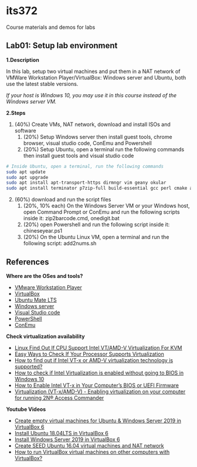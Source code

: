 # its372
Course materials and demos for labs


## Lab01: Setup lab environment

**1.Description**

In this lab,  setup two virtual machines and put them in a NAT network of VMWare Workstation Player/VirtualBox:
Windows server and Ubuntu, both use the latest stable versions.

*If your host is Windows 10, you may use it in this course instead of the Windows server VM.*

**2.Steps**

1. (40%) Create VMs, NAT network, download and install ISOs and software
   1. (20%) Setup Windows server then install guest tools, chrome browser, visual studio code, ConEmu and Powershell
   2. (20%) Setup Ubuntu, open a terminal run the following commands then install guest tools and visual studio code

```bash
# Inside Ubuntu, open a terminal, run the following commands
sudo apt update
sudo apt upgrade
sudo apt install apt-transport-https dirmngr vim geany okular
sudo apt install terminator p7zip-full build-essential gcc perl cmake automake curl git vim
```

2. (60%) download and run the script files
   1. (20%, 10% each) On the Windows Server VM or your Windows host, open Command Prompt or ConEmu and run the following scripts inside it: zip2barcode.cmd,  onedigit.bat
   2. (20%) open Powershell and run the following script inside it: chineseyear.ps1
   3. (20%) On the Ubuntu Linux VM, open a terminal and run the following script: add2nums.sh


## References
**Where are the OSes and tools?**
  * [VMware Workstation Player](https://www.vmware.com/products/workstation-player.html)
  * [VirtualBox](https://www.virtualbox.org/)
  * [Ubuntu Mate LTS](https://ubuntu-mate.org/)
  * [Windows server](https://www.microsoft.com/en-us/cloud-platform/windows-server)
  * [Visual Studio code](https://code.visualstudio.com/)
  * [PowerShell](https://github.com/PowerShell/PowerShell)
  * [ConEmu](https://conemu.github.io/)

**Check virtualization availability**
  * [Linux Find Out If CPU Support Intel VT/AMD-V Virtualization For KVM](https://www.cyberciti.biz/faq/linux-xen-vmware-kvm-intel-vt-amd-v-support/)
  * [Easy Ways to Check If Your Processor Supports Virtualization](https://www.technorms.com/8208/check-if-processor-supports-virtualization)
  * [How to find out if Intel VT-x or AMD-V virtualization technology is supported?](https://www.auslogics.com/en/articles/how-to-find-out-if-intel-vt-x-or-amd-v-virtualization-technology-is-supported/)
  * [How to check if Intel Virtualization is enabled without going to BIOS in Windows 10](https://stackoverflow.com/questions/49005791/how-to-check-if-intel-virtualization-is-enabled-without-going-to-bios-in-windows)
  * [How to Enable Intel VT-x in Your Computer’s BIOS or UEFI Firmware](https://www.howtogeek.com/213795/how-to-enable-intel-vt-x-in-your-computers-bios-or-uefi-firmware/)
  * [Virtualization (VT-x/AMD-V) - Enabling virtualization on your computer for running 2N® Access Commander](https://2nwiki.2n.cz/pages/viewpage.action?pageId=75202968)

**Youtube Videos** 
  * [Create empty virtual machines for Ubuntu & Windows Server 2019 in VirtualBox 6](https://youtu.be/3PbnBVNWXpk)
  * [Install Ubuntu 18.04LTS in VirtualBox 6](https://youtu.be/3BHsizTRUg0)
  * [Install Windows Server 2019 in VirtualBox 6](https://youtu.be/fQZFoSTSuPM)
  * [Create SEED Ubuntu 16.04 virtual machines and NAT network](https://youtu.be/pwSlVJSCpu0)
  * [How to run VirtualBox virtual machines on other computers with VirtualBox?](https://youtu.be/Ps30RJ1MzgQ)


